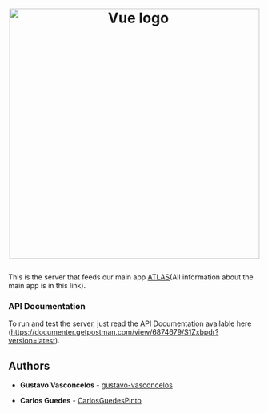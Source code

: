 # <p align="center"><img src="https://i.imgur.com/ioaaQR9.png" alt="Vue logo" width="500"></p>
This is the server that feeds our main app [ATLAS](https://github.com/CarlosGuedesPinto/ATLAS)(All information about the main app is in this link).

### API Documentation
To run and test the server, just read the API Documentation available here (https://documenter.getpostman.com/view/6874679/S1Zxbpdr?version=latest).

## Authors

* **Gustavo Vasconcelos** - [gustavo-vasconcelos](https://github.com/gustavo-vasconcelos)

* **Carlos Guedes** - [CarlosGuedesPinto](https://github.com/CarlosGuedesPinto)

